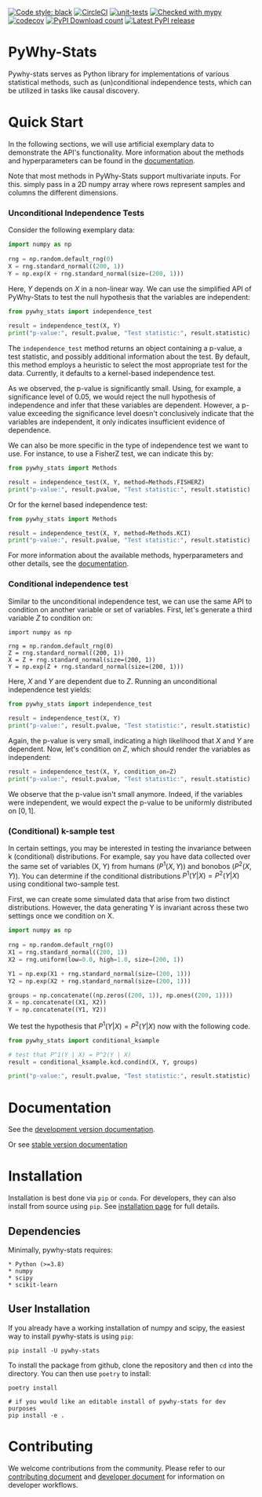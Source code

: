 [![Code style: black](https://img.shields.io/badge/code%20style-black-000000.svg)](https://github.com/psf/black)
[![CircleCI](https://circleci.com/gh/py-why/pywhy-stats/tree/main.svg?style=svg)](https://circleci.com/gh/py-why/pywhy-stats/tree/main)
[![unit-tests](https://github.com/py-why/pywhy-stats/actions/workflows/main.yml/badge.svg)](https://github.com/py-why/pywhy-stats/actions/workflows/main.yml)
[![Checked with mypy](http://www.mypy-lang.org/static/mypy_badge.svg)](http://mypy-lang.org/)
[![codecov](https://codecov.io/gh/py-why/pywhy-stats/branch/main/graph/badge.svg?token=H1reh7Qwf4)](https://codecov.io/gh/py-why/pywhy-stats)
[![PyPI Download count](https://img.shields.io/pypi/dm/pywhy-stats.svg)](https://pypistats.org/packages/pywhy-stats)
[![Latest PyPI release](https://img.shields.io/pypi/v/pywhy-stats.svg)](https://pypi.org/project/pywhy-stats/)

# PyWhy-Stats

Pywhy-stats serves as Python library for implementations of various statistical methods, such as (un)conditional independence tests, which can be utilized in tasks like causal discovery.

# Quick Start

In the following sections, we will use artificial exemplary data to demonstrate the API's functionality. More 
information about the methods and hyperparameters can be found in the [documentation](https://py-why.github.io/pywhy-stats/stable/index.html).

Note that most methods in PyWhy-Stats support multivariate inputs. For this. simply pass in a
2D numpy array where rows represent samples and columns the different dimensions.

### Unconditional Independence Tests

Consider the following exemplary data:

```Python
import numpy as np
  
rng = np.random.default_rng(0)
X = rng.standard_normal((200, 1))
Y = np.exp(X + rng.standard_normal(size=(200, 1)))
```

Here, $Y$ depends on $X$ in a non-linear way. We can use the simplified API of PyWhy-Stats to test the null hypothesis 
that the variables are independent:

```Python
from pywhy_stats import independence_test
 
result = independence_test(X, Y)
print("p-value:", result.pvalue, "Test statistic:", result.statistic)
```

The `independence_test` method returns an object containing a p-value, a test statistic, and possibly additional 
information about the test. By default, this method employs a heuristic to select the most appropriate test for the 
data. Currently, it defaults to a kernel-based independence test.

As we observed, the p-value is significantly small. Using, for example, a significance level of 0.05, we would reject 
the null hypothesis of independence and infer that these variables are dependent. However, a p-value exceeding the 
significance level doesn't conclusively indicate that the variables are independent, it only indicates insufficient 
evidence of dependence.

We can also be more specific in the type of independence test we want to use. For instance, to use
a FisherZ test, we can indicate this by:

```Python
from pywhy_stats import Methods

result = independence_test(X, Y, method=Methods.FISHERZ)
print("p-value:", result.pvalue, "Test statistic:", result.statistic)
```

Or for the kernel based independence test:

```Python
from pywhy_stats import Methods

result = independence_test(X, Y, method=Methods.KCI)
print("p-value:", result.pvalue, "Test statistic:", result.statistic)
```

For more information about the available methods, hyperparameters and other details, see the
[documentation](https://py-why.github.io/pywhy-stats/stable/index.html).

### Conditional independence test

Similar to the unconditional independence test, we can use the same API to condition on another variable or set of 
variables. First, let's generate a third variable $Z$ to condition on:

```
import numpy as np
  
rng = np.random.default_rng(0)
Z = rng.standard_normal((200, 1))
X = Z + rng.standard_normal(size=(200, 1))
Y = np.exp(Z + rng.standard_normal(size=(200, 1)))
```

Here, $X$ and $Y$ are dependent due to $Z$. Running an unconditional independence test yields:

```Python
from pywhy_stats import independence_test
 
result = independence_test(X, Y)
print("p-value:", result.pvalue, "Test statistic:", result.statistic)
```

Again, the p-value is very small, indicating a high likelihood that $X$ and $Y$ are dependent. Now,
let's condition on $Z$, which should render the variables as independent:

```Python
result = independence_test(X, Y, condition_on=Z)
print("p-value:", result.pvalue, "Test statistic:", result.statistic)
```

We observe that the p-value isn't small anymore. Indeed, if the variables were independent, we would expect the p-value 
to be uniformly distributed on $[0, 1]$.

### (Conditional) k-sample test

In certain settings, you may be interested in testing the invariance between k (conditional) distributions. For example, say you have data collected over the same set of variables (X, Y) from humans ($P^1(X, Y)$) and bonobos ($P^2(X, Y)$). You can determine if the conditional distributions $P^1(Y | X) = P^2(Y | X)$ using conditional two-sample test.

First, we can create some simulated data that arise from two distinct distributions. However, the data generating Y is invariant across these two settings once we condition on X.

```Python
import numpy as np
  
rng = np.random.default_rng(0)
X1 = rng.standard_normal((200, 1))
X2 = rng.uniform(low=0.0, high=1.0, size=(200, 1))

Y1 = np.exp(X1 + rng.standard_normal(size=(200, 1)))
Y2 = np.exp(X2 + rng.standard_normal(size=(200, 1)))

groups = np.concatenate((np.zeros((200, 1)), np.ones((200, 1))))
X = np.concatenate((X1, X2))
Y = np.concatenate((Y1, Y2))
```

We test the hypothesis that $P^1(Y | X) = P^2(Y | X)$ now with the following code.

```Python
from pywhy_stats import conditional_ksample

# test that P^1(Y | X) = P^2(Y | X)
result = conditional_ksample.kcd.condind(X, Y, groups)

print("p-value:", result.pvalue, "Test statistic:", result.statistic)
```

# Documentation

See the [development version documentation](https://py-why.github.io/pywhy-stats/dev/index.html).

Or see [stable version documentation](https://py-why.github.io/pywhy-stats/stable/index.html)

# Installation

Installation is best done via `pip` or `conda`. For developers, they can also install from source using `pip`. See [installation page](https://www.pywhy.org/pywhy-stats/dev/installation.html) for full details.

## Dependencies

Minimally, pywhy-stats requires:

    * Python (>=3.8)
    * numpy
    * scipy
    * scikit-learn

## User Installation

If you already have a working installation of numpy and scipy, the easiest way to install pywhy-stats is using `pip`:

    pip install -U pywhy-stats

To install the package from github, clone the repository and then `cd` into the directory. You can then use `poetry` to install:

    poetry install

    # if you would like an editable install of pywhy-stats for dev purposes
    pip install -e .

# Contributing

We welcome contributions from the community. Please refer to our [contributing document](./CONTRIBUTING.md) and [developer document](./DEVELOPING.md) for information on developer workflows.